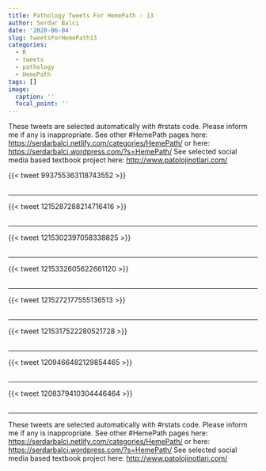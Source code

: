 ```yaml
---
title: Pathology Tweets For HemePath - 13
author: Serdar Balci
date: '2020-06-04'
slug: tweetsForHemePath13
categories:
  - R
  - tweets
  - pathology
  - HemePath
tags: []
image:
  caption: ''
  focal_point: ''
---
```



These tweets are selected automatically with #rstats code. Please inform me if any is inappropriate.
See other #HemePath pages here: https://serdarbalci.netlify.com/categories/HemePath/  or here: https://serdarbalci.wordpress.com/?s=HemePath/ 
See selected social media based textbook project here: http://www.patolojinotlari.com/

{{< tweet 993755363118743552 >}}
<br>
<br>
<hr>
{{< tweet 1215287288214716416 >}}
<br>
<br>
<hr>
{{< tweet 1215302397058338825 >}}
<br>
<br>
<hr>
{{< tweet 1215332605622661120 >}}
<br>
<br>
<hr>
{{< tweet 1215272177555136513 >}}
<br>
<br>
<hr>
{{< tweet 1215317522280521728 >}}
<br>
<br>
<hr>
{{< tweet 1209466482129854465 >}}
<br>
<br>
<hr>
{{< tweet 1208379410304446464 >}}
<br>
<br>
<hr>


These tweets are selected automatically with #rstats code. Please inform me if any is inappropriate.
See other #HemePath pages here: https://serdarbalci.netlify.com/categories/HemePath/  or here: https://serdarbalci.wordpress.com/?s=HemePath/ 
See selected social media based textbook project here: http://www.patolojinotlari.com/
